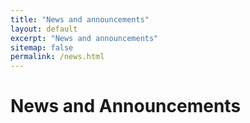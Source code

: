 ```yaml
---
title: "News and announcements"
layout: default
excerpt: "News and announcements"
sitemap: false
permalink: /news.html
---
```


# News and Announcements


